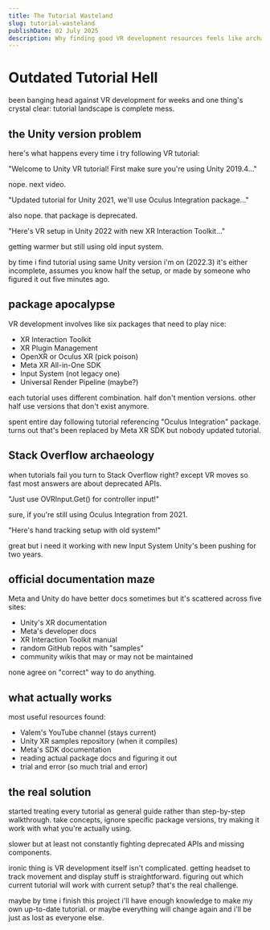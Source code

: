 ```yaml
---
title: The Tutorial Wasteland
slug: tutorial-wasteland
publishDate: 02 July 2025
description: Why finding good VR development resources feels like archaeology
---
```


# Outdated Tutorial Hell

been banging head against VR development for weeks and one thing's crystal clear: tutorial landscape is complete mess.

## the Unity version problem

here's what happens every time i try following VR tutorial:

"Welcome to Unity VR tutorial! First make sure you're using Unity 2019.4..."

nope. next video.

"Updated tutorial for Unity 2021, we'll use Oculus Integration package..."

also nope. that package is deprecated.

"Here's VR setup in Unity 2022 with new XR Interaction Toolkit..."

getting warmer but still using old input system.

by time i find tutorial using same Unity version i'm on (2022.3) it's either incomplete, assumes you know half the setup, or made by someone who figured it out five minutes ago.

## package apocalypse

VR development involves like six packages that need to play nice:
- XR Interaction Toolkit
- XR Plugin Management  
- OpenXR or Oculus XR (pick poison)
- Meta XR All-in-One SDK
- Input System (not legacy one)
- Universal Render Pipeline (maybe?)

each tutorial uses different combination. half don't mention versions. other half use versions that don't exist anymore.

spent entire day following tutorial referencing "Oculus Integration" package. turns out that's been replaced by Meta XR SDK but nobody updated tutorial.

## Stack Overflow archaeology

when tutorials fail you turn to Stack Overflow right? except VR moves so fast most answers are about deprecated APIs.

"Just use OVRInput.Get() for controller input!"

sure, if you're still using Oculus Integration from 2021.

"Here's hand tracking setup with old system!"

great but i need it working with new Input System Unity's been pushing for two years.

## official documentation maze

Meta and Unity do have better docs sometimes but it's scattered across five sites:
- Unity's XR documentation
- Meta's developer docs  
- XR Interaction Toolkit manual
- random GitHub repos with "samples"
- community wikis that may or may not be maintained

none agree on "correct" way to do anything.

## what actually works

most useful resources found:
- Valem's YouTube channel (stays current)
- Unity XR samples repository (when it compiles)
- Meta's SDK documentation
- reading actual package docs and figuring it out
- trial and error (so much trial and error)

## the real solution

started treating every tutorial as general guide rather than step-by-step walkthrough. take concepts, ignore specific package versions, try making it work with what you're actually using.

slower but at least not constantly fighting deprecated APIs and missing components.

ironic thing is VR development itself isn't complicated. getting headset to track movement and display stuff is straightforward. figuring out which current tutorial will work with current setup? that's the real challenge.

maybe by time i finish this project i'll have enough knowledge to make my own up-to-date tutorial. or maybe everything will change again and i'll be just as lost as everyone else.